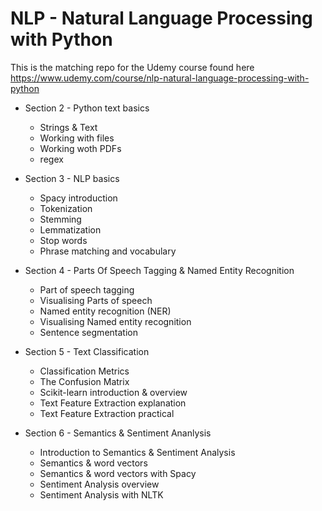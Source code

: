 # NLP - Natural Language Processing with Python

This is the matching repo for the Udemy course found here https://www.udemy.com/course/nlp-natural-language-processing-with-python


- Section 2 - Python text basics
    - Strings & Text
    - Working with files
    - Working woth PDFs
    - regex

- Section 3 - NLP basics
    - Spacy introduction
    - Tokenization
    - Stemming
    - Lemmatization
    - Stop words
    - Phrase matching and vocabulary

- Section 4 - Parts Of Speech Tagging & Named Entity Recognition
    - Part of speech tagging
    - Visualising Parts of speech
    - Named entity recognition (NER)
    - Visualising Named entity recognition
    - Sentence segmentation

- Section 5 - Text Classification
    - Classification Metrics
    - The Confusion Matrix
    - Scikit-learn introduction & overview
    - Text Feature Extraction explanation
    - Text Feature Extraction practical

- Section 6 - Semantics & Sentiment Ananlysis
    - Introduction to Semantics & Sentiment Analysis
    - Semantics & word vectors
    - Semantics & word vectors with Spacy
    - Sentiment Analysis overview
    - Sentiment Analysis with NLTK